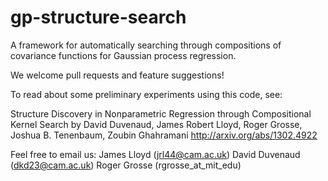 gp-structure-search
===================

A framework for automatically searching through compositions of covariance functions for Gaussian process regression.

We welcome pull requests and feature suggestions!


To read about some preliminary experiments using this code, see:

Structure Discovery in Nonparametric Regression through Compositional Kernel Search
by David Duvenaud, James Robert Lloyd, Roger Grosse, Joshua B. Tenenbaum, Zoubin Ghahramani
http://arxiv.org/abs/1302.4922


Feel free to email us:
James Lloyd (jrl44@cam.ac.uk)
David Duvenaud (dkd23@cam.ac.uk)
Roger Grosse (rgrosse_at_mit_edu)

